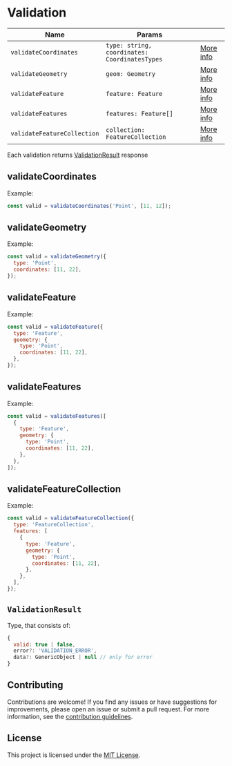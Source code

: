 # Validation

| Name                        | Params                                        |                                         |
| --------------------------- | --------------------------------------------- | --------------------------------------- |
| `validateCoordinates`       | `type: string, coordinates: CoordinatesTypes` | [More info](#validatecoordinates)       |
| `validateGeometry`          | `geom: Geometry`                              | [More info](#validategeometry)          |
| `validateFeature`           | `feature: Feature`                            | [More info](#validatefeature)           |
| `validateFeatures`          | `features: Feature[]`                         | [More info](#validatefeatures)          |
| `validateFeatureCollection` | `collection: FeatureCollection`               | [More info](#validatefeaturecollection) |

Each validation returns
[ValidationResult](#validation-result) response

## validateCoordinates

Example:

```js
const valid = validateCoordinates('Point', [11, 12]);
```

## validateGeometry

Example:

```js
const valid = validateGeometry({
  type: 'Point',
  coordinates: [11, 22],
});
```

## validateFeature

Example:

```js
const valid = validateFeature({
  type: 'Feature',
  geometry: {
    type: 'Point',
    coordinates: [11, 22],
  },
});
```

## validateFeatures

Example:

```js
const valid = validateFeatures([
  {
    type: 'Feature',
    geometry: {
      type: 'Point',
      coordinates: [11, 22],
    },
  },
]);
```

## validateFeatureCollection

Example:

```js
const valid = validateFeatureCollection({
  type: 'FeatureCollection',
  features: [
    {
      type: 'Feature',
      geometry: {
        type: 'Point',
        coordinates: [11, 22],
      },
    },
  ],
});
```

## `ValidationResult`<a id='validation-result'></a>

Type, that consists of:

```js
{
  valid: true | false,
  error?: 'VALIDATION_ERROR',
  data?: GenericObject | null // only for error
}
```

## Contributing

Contributions are welcome! If you find any issues or have suggestions for improvements, please open an issue or submit a
pull request. For more information, see the [contribution guidelines](./CONTRIBUTING.md).

## License

This project is licensed under the [MIT License](./LICENSE).
